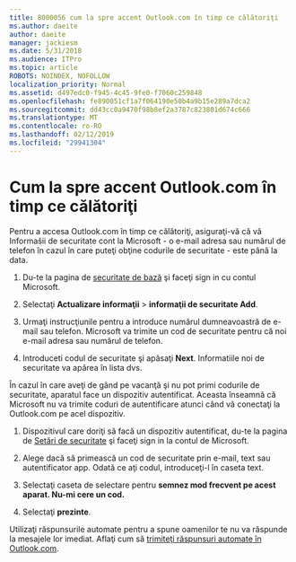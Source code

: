 ```yaml
---
title: 8000056 cum la spre accent Outlook.com în timp ce călătoriţi
ms.author: daeite
author: daeite
manager: jackiesm
ms.date: 5/31/2018
ms.audience: ITPro
ms.topic: article
ROBOTS: NOINDEX, NOFOLLOW
localization_priority: Normal
ms.assetid: d497edc0-f945-4c45-9fe0-f7060c259848
ms.openlocfilehash: fe890051cf1a7f064190e50b4a9b15e289a7dca2
ms.sourcegitcommit: dd43cc0a9470f98b8ef2a3787c823801d674c666
ms.translationtype: MT
ms.contentlocale: ro-RO
ms.lasthandoff: 02/12/2019
ms.locfileid: "29941304"
---
```

# <a name="how-to-access-outlookcom-while-traveling"></a>Cum la spre accent Outlook.com în timp ce călătoriţi

Pentru a accesa Outlook.com în timp ce călătoriţi, asiguraţi-vă că vă Informašii de securitate cont la Microsoft - o e-mail adresa sau numărul de telefon în cazul în care puteţi obţine codurile de securitate - este până la data.
  
1. Du-te la pagina de [securitate de bază](https://go.microsoft.com/fwlink/p/?linkid=842325) şi faceţi sign in cu contul Microsoft. 
    
2. Selectaţi **Actualizare informaţii** \> **informaţii de securitate Add**. 
    
3. Urmaţi instrucţiunile pentru a introduce numărul dumneavoastră de e-mail sau telefon. Microsoft va trimite un cod de securitate pentru că noi e-mail adresa sau numărul de telefon.
    
4. Introduceti codul de securitate şi apăsaţi **Next**. Informatiile noi de securitate va apărea în lista dvs. 
    
În cazul în care aveţi de gând pe vacanţă şi nu pot primi codurile de securitate, aparatul face un dispozitiv autentificat. Aceasta înseamnă că Microsoft nu va trimite coduri de autentificare atunci când vă conectaţi la Outlook.com pe acel dispozitiv.
  
1. Dispozitivul care doriţi să facă un dispozitiv autentificat, du-te la pagina de [Setări de securitate](https://go.microsoft.com/fwlink/p/?linkid=2002000&amp;clcid=0x409) şi faceţi sign in la contul de Microsoft. 
    
2. Alege dacă să primească un cod de securitate prin e-mail, text sau autentificator app. Odată ce aţi codul, introduceţi-l în caseta text.
    
3. Selectaţi caseta de selectare pentru **semnez mod frecvent pe acest aparat. Nu-mi cere un cod.**
    
4. Selectaţi **prezinte**. 
    
Utilizaţi răspunsurile automate pentru a spune oamenilor te nu va răspunde la mesajele lor imediat. Aflaţi cum să [trimiteţi răspunsuri automate în Outlook.com](https://go.microsoft.com/fwlink/p/?linkid=2002100&amp;clcid=0x409).
  

